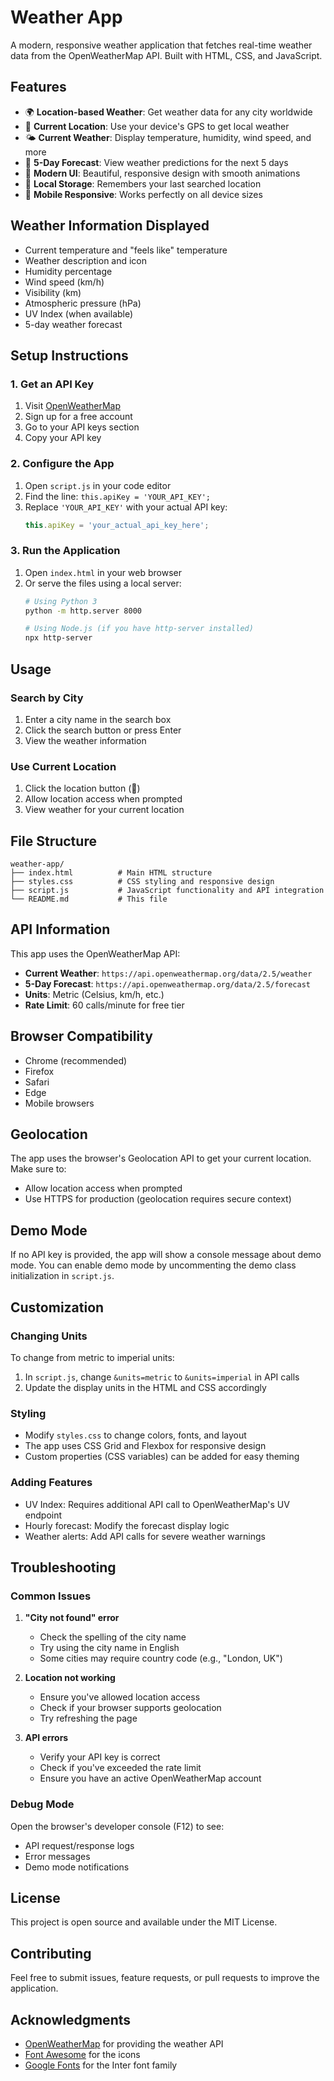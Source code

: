 # Weather App

A modern, responsive weather application that fetches real-time weather data from the OpenWeatherMap API. Built with HTML, CSS, and JavaScript.

## Features

- 🌍 **Location-based Weather**: Get weather data for any city worldwide
- 📍 **Current Location**: Use your device's GPS to get local weather
- 🌤️ **Current Weather**: Display temperature, humidity, wind speed, and more
- 📅 **5-Day Forecast**: View weather predictions for the next 5 days
- 🎨 **Modern UI**: Beautiful, responsive design with smooth animations
- 💾 **Local Storage**: Remembers your last searched location
- 📱 **Mobile Responsive**: Works perfectly on all device sizes

## Weather Information Displayed

- Current temperature and "feels like" temperature
- Weather description and icon
- Humidity percentage
- Wind speed (km/h)
- Visibility (km)
- Atmospheric pressure (hPa)
- UV Index (when available)
- 5-day weather forecast

## Setup Instructions

### 1. Get an API Key

1. Visit [OpenWeatherMap](https://openweathermap.org/)
2. Sign up for a free account
3. Go to your API keys section
4. Copy your API key

### 2. Configure the App

1. Open `script.js` in your code editor
2. Find the line: `this.apiKey = 'YOUR_API_KEY';`
3. Replace `'YOUR_API_KEY'` with your actual API key:
   ```javascript
   this.apiKey = 'your_actual_api_key_here';
   ```

### 3. Run the Application

1. Open `index.html` in your web browser
2. Or serve the files using a local server:
   ```bash
   # Using Python 3
   python -m http.server 8000
   
   # Using Node.js (if you have http-server installed)
   npx http-server
   ```

## Usage

### Search by City
1. Enter a city name in the search box
2. Click the search button or press Enter
3. View the weather information

### Use Current Location
1. Click the location button (📍)
2. Allow location access when prompted
3. View weather for your current location

## File Structure

```
weather-app/
├── index.html          # Main HTML structure
├── styles.css          # CSS styling and responsive design
├── script.js           # JavaScript functionality and API integration
└── README.md           # This file
```

## API Information

This app uses the OpenWeatherMap API:
- **Current Weather**: `https://api.openweathermap.org/data/2.5/weather`
- **5-Day Forecast**: `https://api.openweathermap.org/data/2.5/forecast`
- **Units**: Metric (Celsius, km/h, etc.)
- **Rate Limit**: 60 calls/minute for free tier

## Browser Compatibility

- Chrome (recommended)
- Firefox
- Safari
- Edge
- Mobile browsers

## Geolocation

The app uses the browser's Geolocation API to get your current location. Make sure to:
- Allow location access when prompted
- Use HTTPS for production (geolocation requires secure context)

## Demo Mode

If no API key is provided, the app will show a console message about demo mode. You can enable demo mode by uncommenting the demo class initialization in `script.js`.

## Customization

### Changing Units
To change from metric to imperial units:
1. In `script.js`, change `&units=metric` to `&units=imperial` in API calls
2. Update the display units in the HTML and CSS accordingly

### Styling
- Modify `styles.css` to change colors, fonts, and layout
- The app uses CSS Grid and Flexbox for responsive design
- Custom properties (CSS variables) can be added for easy theming

### Adding Features
- UV Index: Requires additional API call to OpenWeatherMap's UV endpoint
- Hourly forecast: Modify the forecast display logic
- Weather alerts: Add API calls for severe weather warnings

## Troubleshooting

### Common Issues

1. **"City not found" error**
   - Check the spelling of the city name
   - Try using the city name in English
   - Some cities may require country code (e.g., "London, UK")

2. **Location not working**
   - Ensure you've allowed location access
   - Check if your browser supports geolocation
   - Try refreshing the page

3. **API errors**
   - Verify your API key is correct
   - Check if you've exceeded the rate limit
   - Ensure you have an active OpenWeatherMap account

### Debug Mode

Open the browser's developer console (F12) to see:
- API request/response logs
- Error messages
- Demo mode notifications

## License

This project is open source and available under the MIT License.

## Contributing

Feel free to submit issues, feature requests, or pull requests to improve the application.

## Acknowledgments

- [OpenWeatherMap](https://openweathermap.org/) for providing the weather API
- [Font Awesome](https://fontawesome.com/) for the icons
- [Google Fonts](https://fonts.google.com/) for the Inter font family 